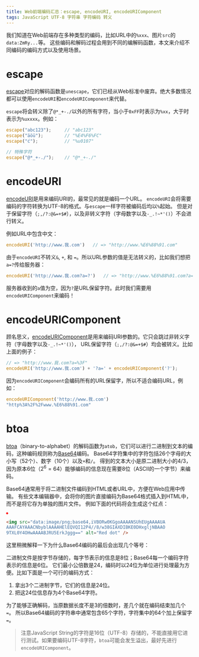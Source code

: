 ```yaml
---
title: Web前端编码汇总：escape, encodeURI, encodeURIComponent
tags: JavaScript UTF-8 字符串 字符编码 转义
---
```


我们知道在Web前端存在多种类型的编码，比如URL中的`%xxx`、图片`src`的`data:ZmRy...`等。
这些编码和解码过程会用到不同的编解码函数，本文来介绍不同编码的编码方式以及使用场景。

<!--more-->

# escape

[escape][escape]对应的解码函数是`unescape`，它们已经从Web标准中废弃。绝大多数情况都可以使用`encodeURI`和`encodeURIComponent`来代替。

`escape`将会转义除了`@*_+-./`以外的所有字符，当小于`0xFF`时表示为`%xx`，大于时表示为`%uxxxx`。例如：

```javascript
escape("abc123");     // "abc123"
escape("äöü");        // "%E4%F6%FC"
escape("ć");          // "%u0107"

// 特殊字符
escape("@*_+-./");    // "@*_+-./"
```

# encodeURI

[encodeURI][enc-uri]是用来编码URI的，最常见的就是编码一个URL。
`encodeURI`会将需要编码的字符转换为UTF-8的格式。与`escape`一样字符被编码后均以`%`起始。
但是对于保留字符（`;,/?:@&=+$#`），以及非转义字符（字母数字以及`-_.!~*'()`）不会进行转义。
	
例如URL中包含中文：

```javascript
encodeURI('http://www.我.com')   // => "http://www.%E6%88%91.com"
```

由于`encodeURI`不转义`&`, `+`, 和 `=`。所以URL参数的值是无法转义的，比如我们想把`a=?`传给服务器：

```javascript
encodeURI('http://www.我.com?a=?')   // => "http://www.%E6%88%91.com?a=?"
```

服务器收到的`a`值为空，因为`?`是URL保留字符。此时我们需要用`encodeURIComponent`来编码！

# encodeURIComponent

顾名思义，[encodeURIComponent][enc-com]是用来编码URI参数的。它只会跳过非转义字符（字母数字以及`-_.!~*'()`），
URL保留字符（`;,/?:@&=+$#`）均会被转义。比如上面的例子：

```javascript
// => "http://www.我.com?a=%3F"
encodeURI('http://www.我.com') + '?a=' + encodeURIComponent('?');   
```

因为`encodeURIComponent`会编码所有的URL保留字，所以不适合编码URL，例如：

```javascript
encodeURIComponent('http://www.我.com')
"http%3A%2F%2Fwww.%E6%88%91.com"
```

# btoa

[btoa]（binary-to-alphabet）的解码函数为`atob`，它们可以进行二进制到文本的编码，这种编码规则称为[Base64][base64]编码。
Base64字符集中的字符包括26个字母的大小写（52个）、数字（10个）以及`+`和`/`。
得到的文本大小是原二进制大小的4/3，因为原本6位（$2^6 = 64$）能够编码的信息现在需要8位（ASCII的一个字节）来编码。

Base64通常用于将二进制文件编码到HTML或者URL中，方便在Web应用中传输。
有些文本编辑器中，会将你的图片直接编码为Base64格式插入到HTML中，而不是将它存为单独的图片文件。
例如下面的代码将会生成这个红点：

<img src="data:image/png;base64,iVBORw0KGgoAAAANSUhEUgAAAAUA
AAAFCAYAAACNbyblAAAAHElEQVQI12P4//8/w38GIAXDIBKE0DHxgljNBAAO
9TXL0Y4OHwAAAABJRU5ErkJggg==" alt="Red dot" />

```html
<img src="data:image/png;base64,iVBORw0KGgoAAAANSUhEUgAAAAUA
AAAFCAYAAACNbyblAAAAHElEQVQI12P4//8/w38GIAXDIBKE0DHxgljNBAAO
9TXL0Y4OHwAAAABJRU5ErkJggg==" alt="Red dot" />
```

这里稍微解释一下为什么Base64编码的最后会出现几个等号：

二进制文件是按字节存储的，每字节表示的信息是8位；Base64每一个编码字符表示的信息是6位。
它们最小公倍数是24，编码时以24位为单位进行处理最为方便。比如下面是一个可行的编码方式：

1. 拿出3个二进制字节，它们的信息是24位。
2. 把这24位信息存为4个Base64字符。

为了能够正确解码，当原数据长度不是3的倍数时，差几个就在编码结束加几个`=`。
所以Base64编码的字符串中通常包含65个字符，字符集中的64个加上保留字`=`。

> 注意JavaScript String的字符是16位（UTF-8）存储的，不能直接用它进行测试。如果要编码UTF-8字符，`btoa`可能会发生溢出，最好先进行`encodeURIComponent`。

[base64]: https://en.wikipedia.org/wiki/Base64
[btoa]: https://developer.mozilla.org/zh-CN/docs/Web/API/WindowBase64/Base64_encoding_and_decoding
[enc-com]: https://developer.mozilla.org/zh-CN/docs/Web/JavaScript/Reference/Global_Objects/encodeURIComponent
[escape]: https://developer.mozilla.org/zh-CN/docs/Web/JavaScript/Reference/Global_Objects/escape
[enc-uri]: https://developer.mozilla.org/zh-CN/docs/Web/JavaScript/Reference/Global_Objects/encodeURI
